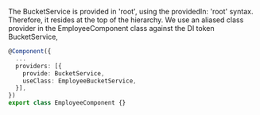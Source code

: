 


The BucketService is provided in 'root', using the providedIn: 'root' syntax. Therefore, it resides at the top of the hierarchy.
We use an aliased class provider in the EmployeeComponent class against the DI token BucketService,
```ts
@Component({
  ...
  providers: [{
    provide: BucketService,
    useClass: EmployeeBucketService,
  }],
})
export class EmployeeComponent {}
```

